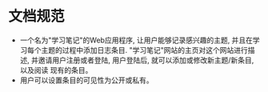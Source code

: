 # 文档规范
- 一个名为"学习笔记"的Web应用程序, 让用户能够记录感兴趣的主题, 并且在学习每个主题的过程中添加日志条目.
"学习笔记"网站的主页对这个网站进行描述, 并邀请用户注册或者登陆, 用户登陆后, 就可以添加或修改新主题/新条目, 以及阅读
现有的条目。
- 用户可以设置条目的可见性为公开或私有。
